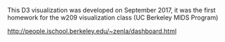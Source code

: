 This D3 visualization was developed on September 2017, it was the first homework for the w209 visualization class (UC Berkeley MIDS Program)

http://people.ischool.berkeley.edu/~zenla/dashboard.html

